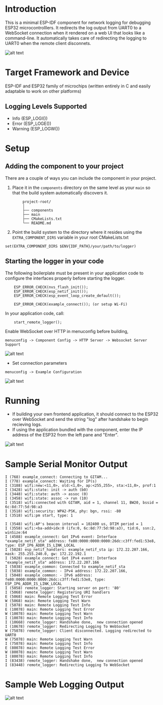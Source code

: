 # Introduction
This is a minimal ESP-IDF component for network logging for debugging ESP32 microcontrolllers. It redirects the log output from UART0 to a WebSocket connection when it rendered on a web UI that looks like a command-line. It automatically takes care of redirecting the logging to UART0 when the remote client disconnets. 

![alt text](image-3.png)

# Target Framework and Device
ESP-IDF and ESP32 family of microchips (written entirely in C and  easily adaptable to work on other platforms)

## Logging Levels Supported
- Info (ESP_LOGI())
- Error (ESP_LOGE())
- Warning (ESP_LOGW())

# Setup 
## Adding the component to your project
There are a couple of ways you can include the component in your project. 
1. Place it in the `components` directory on the same level as your `main` so that the build system automatically discovers it. 
```
        project-root/
        │
        ├── components
        ├── main
        ├── CMakeLists.txt
        └── README.md
```

2. Point the build system to the directory where it resides using the `EXTRA_COMPONENT_DIRS` variable in your root CMakeLists.txt
```
set(EXTRA_COMPONENT_DIRS $ENV{IDF_PATH}/your/path/to/logger)
```

## Starting the logger in your code 
The following boilerplate must be present in your application code to configure the interfaces properly before starting the logger. 
```
    ESP_ERROR_CHECK(nvs_flash_init());
    ESP_ERROR_CHECK(esp_netif_init());
    ESP_ERROR_CHECK(esp_event_loop_create_default());

    ESP_ERROR_CHECK(example_connect()); (or setup Wi-Fi)
```
 
In your application code, call:
```
    start_remote_logger();
```

Enable WebSocket over HTTP in menuconfig before building, 
```
menuconfig -> Component Config -> HTTP Server -> Websocket Server Support
```
![alt text](image.png)

- Set connection parameters 
```
menuconfig -> Example Configuration
```
![alt text](image-1.png)
 

# Running

- If building your own frontend application, it should connect to the ESP32 over WebSocket and send the string "log" after handshake to begin recieving logs. 
- If using the application bundled with the component, enter the IP address of the ESP32 from the left pane and "Enter".  

![alt text](image-2.png)

# Sample Serial Monitor Output
```
I (768) example_connect: Connecting to GITAM...
I (778) example_connect: Waiting for IP(s)
I (3188) wifi:new:<11,0>, old:<1,0>, ap:<255,255>, sta:<11,0>, prof:1
I (3428) wifi:state: init -> auth (b0)
I (3448) wifi:state: auth -> assoc (0)
I (3458) wifi:state: assoc -> run (10)
I (3518) wifi:connected with GITAM, aid = 1, channel 11, BW20, bssid = 6c:8d:77:5d:98:a3
I (3518) wifi:security: WPA2-PSK, phy: bgn, rssi: -80
I (3518) wifi:pm start, type: 1

I (3548) wifi:AP's beacon interval = 102400 us, DTIM period = 1
I (3558) wifi:<ba-add>idx:0 (ifx:0, 6c:8d:77:5d:98:a3), tid:6, ssn:2, winSize:64
I (4588) example_connect: Got IPv6 event: Interface "example_netif_sta" address: fe80:0000:0000:0000:26dc:c3ff:fed1:53e8, type: ESP_IP6_ADDR_IS_LINK_LOCAL
I (5028) esp_netif_handlers: example_netif_sta ip: 172.22.207.166, mask: 255.255.240.0, gw: 172.22.192.1
I (5028) example_connect: Got IPv4 event: Interface "example_netif_sta" address: 172.22.207.166
I (5038) example_common: Connected to example_netif_sta
I (5038) example_common: - IPv4 address: 172.22.207.166,
I (5048) example_common: - IPv6 address: fe80:0000:0000:0000:26dc:c3ff:fed1:53e8, type: ESP_IP6_ADDR_IS_LINK_LOCAL
I (5058) remote_logger: Starting server on port: '80'
I (5068) remote_logger: Registering URI handlers
E (5068) main: Remote Logging Test Error
W (5068) main: Remote Logging Test Warn
I (5078) main: Remote Logging Test Info
E (10078) main: Remote Logging Test Error
W (10078) main: Remote Logging Test Warn
I (10078) main: Remote Logging Test Info
I (10668) remote_logger: Handshake done,  new connection opened
I (10678) remote_logger: Redirecting Logging To WebSocket
W (75078) remote_logger: Client disconnected. Logging redirected to UART0
W (75078) main: Remote Logging Test Warn
I (75078) main: Remote Logging Test Info
E (80078) main: Remote Logging Test Error
W (80078) main: Remote Logging Test Warn
I (80078) main: Remote Logging Test Info
I (83438) remote_logger: Handshake done,  new connection opened
I (83448) remote_logger: Redirecting Logging To WebSocket
```
# Sample Web Logging Output
![alt text](image-3.png)